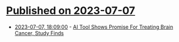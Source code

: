 # [Published on 2023-07-07](index.md)

* [2023-07-07, 18:09:00](https://science.slashdot.org/story/23/07/07/189218/ai-tool-shows-promise-for-treating-brain-cancer-study-finds?utm_source=rss1.0mainlinkanon&utm_medium=feed) - [AI Tool Shows Promise For Treating Brain Cancer, Study Finds](https://science.slashdot.org/story/23/07/07/189218/ai-tool-shows-promise-for-treating-brain-cancer-study-finds?utm_source=rss1.0mainlinkanon&utm_medium=feed)
